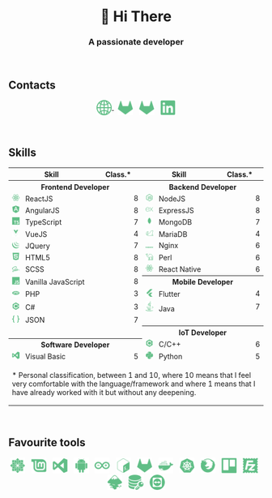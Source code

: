 <h1 align="center">👋 Hi There</h1>
<h3 align="center">A passionate developer</h3>

<br/>

<h2>Contacts</h2>

<p align="center">
    <a href="https://zeruns.com" target="blank">
        <img align="center" src="readme/www.svg" alt="Web" height="30" width="30" />
    </a>
    &nbsp;
    <a href="https://gitlab.custodiobasilio.pt/gilpedrosa" target="blank" style="text-decoration: none;">
        <img align="center" src="readme/gitlab.svg" alt="Gitlab" height="30" width="30" />
    </a>
    &nbsp;
    <a href="https://gitlab.com/gilpedrosa" target="blank" style="text-decoration: none;">
        <img align="center" src="readme/gitlab.svg" alt="Gitlab" height="30" width="30" />
    </a>
    &nbsp;
    <a href="https://linkedin.com/in/gil-pedrosa" target="blank" style="text-decoration: none;">
        <img align="center" src="readme/linkedin.svg" alt="Linkedin" height="30" width="30" />
    </a>
</p>

<br/>

<h2>Skills</h2>

<table align="center">
    <tr>
        <th>Skill</th>
        <th>Class.*</th>
        <th>Skill</th>
        <th>Class.*</th>
    </tr>
    <tr>
        <th colspan="2">Frontend Developer</th>
        <th colspan="2">Backend Developer</th>
    </tr>
    <tr>
        <td>
            <img
                src="readme/reactjs.svg"
                alt="ReactJS"
                width="15"
            />
            &nbsp;
            ReactJS
        </td>
        <td align="right">8</td>
        <td>
            <img
                src="readme/nodejs.svg"
                alt="NodeJS"
                width="15"
            />
            &nbsp;
            NodeJS
        </td>
        <td align="right">8</td>
    </tr>
    <tr>
        <td>
            <img
                src="readme/angularjs.svg"
                alt="AngularJS"
                width="15"
            />
            &nbsp;
            AngularJS
        </td>
        <td align="right">8</td>
        <td>
            <img
                src="readme/expressjs.svg"
                alt="ExpressJS"
                width="15"
            />
            &nbsp;
            ExpressJS
        </td>
        <td align="right">8</td>
    </tr>
    <tr>
        <td>
            <img
                src="readme/typescript.svg"
                alt="Angular/TypeScript"
                width="15"
            />
            &nbsp;
            TypeScript
        </td>
        <td align="right">7</td>
        <td>
            <img
                src="readme/mongodb.svg"
                alt="MongoDB"
                width="15"
            />
            &nbsp;
            MongoDB
        </td>
        <td align="right">7</td>
    </tr>
    <tr>
        <td>
            <img
                src="readme/vuejs.svg"
                alt="VueJS"
                width="15"
            /> 
            &nbsp;
            VueJS
        </td>
        <td align="right">4</td>
        <td>
            <img
                src="readme/mariadb.svg"
                alt="MariaDB"
                width="15"
            />
            &nbsp;
            MariaDB
        </td>
        <td align="right">4</td>
    </tr>
    <tr>
        <td>
            <img
                src="readme/jquery.svg"
                alt="JQuery"
                width="15"
            />
            &nbsp;
            JQuery
        </td>
        <td align="right">7</td>
        <td>
            <img
                src="readme/nginx.svg"
                alt="Nginx"
                width="15"
            />
            &nbsp;
            Nginx
        </td>
        <td align="right">6</td>
    </tr>
    <tr>
        <td>
            <img
                src="readme/html5.svg"
                alt="HTML5"
                width="15"
            />
            &nbsp;
            HTML5
        </td>
        <td align="right">8</td>
        <td>
            <img
                src="readme/perl.svg"
                alt="Perl"
                width="15"
            />
            &nbsp;
            Perl
        </td>
        <td align="right">6</td>
    </tr>
    <tr>
        <td>
            <img
                src="readme/sass.svg"
                alt="SCSS"
                width="15"
            />
            &nbsp;
            SCSS
        </td>
        <td align="right">8</td>
        <td>
            <img
                src="readme/reactjs.svg"
                alt="React Native"
                width="15"
            />
            &nbsp;
            React Native
        </td>
        <td align="right">6</td>
    </tr>
    <tr>
        <td>
            <img
                src="readme/javascript.svg"
                alt="Vanilla JavaScript"
                width="15"
            />
            &nbsp;
            Vanilla JavaScript
        </td>
        <td align="right">8</td>
        <th colspan="2">Mobile Developer</th>
    </tr>
    <tr>
        <td>
            <img
                src="readme/php.svg"
                alt="PHP"
                width="15"
            />
            &nbsp;
            PHP
        </td>
        <td align="right">3</td>
        <td>
            <img
                src="readme/flutter.svg"
                alt="Flutter"
                width="15"
            />
            &nbsp;
            Flutter
        </td>
        <td align="right">4</td>
    </tr>
    <tr>
        <td>
            <img
                src="readme/csharp.svg"
                alt="C#"
                width="15"
            />
            &nbsp;
            C#
        </td>
        <td align="right">3</td>
        <td>
            <img
                src="readme/java.svg"
                alt="Java"
                width="15"
            />
            &nbsp;
            Java
        </td>
        <td align="right">7</td>
    </tr>
    <tr>
        <td>
            <img
                src="readme/json.svg"
                alt="JSON"
                width="15"
            />
            &nbsp;
            JSON
        </td>
        <td align="right">7</td>
        <td colspan="2"></td>
    </tr>
    <tr>
        <td colspan="2"></td>
        <th colspan="2">IoT Developer</th>
    </tr>
    <tr>
        <th colspan="2">Software Developer</th>
        <td>
            <img
                src="readme/cplusplus.svg"
                alt="C/C++"
                width="15"
            />
            &nbsp;
            C/C++
        </td>
        <td align="right">6</td>
    </tr>
    <tr>
        <td>
            <img
                src="readme/visualbasic.svg"
                alt="Visual Basic"
                width="15"
            />
            &nbsp;
            Visual Basic
        </td>
        <td align="right">5</td>
        <td>
            <img
                src="readme/python.svg"
                alt="Python"
                width="15"
            />
            &nbsp;
            Python
        </td>
        <td align="right">5</td>
    </tr>
    <tr>
        <td colspan="4">
            <p></p>
            <p>
                * Personal classification, between 1 and 10, where 10 means that I feel very comfortable with the language/framework and where 1 means that I have already worked with it but without any deepening.
            </p>
        </th>
    </tr>
</table>

<br/>

<h2>Favourite tools</h2>

<p align="center">
    <img
        src="readme/centos8.svg"
        alt="Linux Centos8"
        width="30"
    />
    &nbsp;
    <img
        src="readme/mint.svg"
        alt="Linux Mint"
        width="30"
    />
    &nbsp;
    <img
        src="readme/visualbasic.svg"
        alt="Visual Studio Code"
        width="30"
    />
    &nbsp;
    <img
        src="readme/android.svg"
        alt="Android Studio"
        width="30"
    />
    &nbsp;
    <img
        src="readme/arduino.svg"
        alt="Arduino IDE"
        width="30"
    />
    &nbsp;
    <img
        src="readme/bash.svg"
        alt="Terminal"
        width="30"
    />
    &nbsp;
    <img
        src="readme/gitlab.svg"
        alt="Gitlab"
        width="30"
    />
    &nbsp;
    <img
        src="readme/docker.svg"
        alt="Docker"
        width="30"
    />
    &nbsp;
    <img
        src="readme/kubernetes.svg"
        alt="Kubernetes"
        width="30"
    />
    &nbsp;
    <img
        src="readme/firefox.svg"
        alt="Firefox"
        width="30"
    />
    &nbsp;
    <img
        src="readme/trello.svg"
        alt="Trello"
        width="30"
    />
    &nbsp;
    <img
        src="readme/filezilla.svg"
        alt="Filezilla"
        width="30"
    />
    &nbsp;
    <img
        src="readme/inkscape.svg"
        alt="Inkscape"
        width="30"
    />
    &nbsp;
    <img
        src="readme/nosql.svg"
        alt="NoSQLBooster"
        width="30"
    />
    &nbsp;
    <img
        src="readme/teamviewer.svg"
        alt="Teamviewer"
        width="30"
    />
</p>
